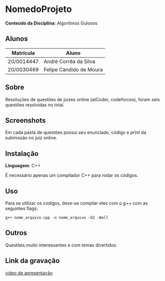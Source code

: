 # NomedoProjeto

**Conteúdo da Disciplina**: Algoritmos Gulosos<br>

## Alunos
|Matrícula | Aluno |
| -- | -- |
| 20/0014447  |  André Corrêa da Silva |
| 20/0030469  |  Felipe Candido de Moura |

## Sobre 
Resoluções de questões de juizes online (atCoder, codeforces), foram seis questões resolvidas no total.

## Screenshots
Em cada pasta de questões possui seu enunciado, código e print da submissão no juiz online.

## Instalação 
**Linguagem**: C++

É necessário apenas um compilador C++ para rodar os códigos.

## Uso
Para se utilizar os codigos, deve-se compilar eles com o g++ com as seguintes flags:
    
    g++ nome_arquivo.cpp -o nome_arquivo -O2 -Wall

## Outros 
Questões muito interessantes e com temas divertidos.

## Link da gravação

[video de apresentação](https://unbbr-my.sharepoint.com/:v:/g/personal/200014447_aluno_unb_br/EQhk65kJ9hJFvlKfoR7lazMBY5Rc4uTYKC5aPfC3v_y5Ng?e=a2Pm5H)


